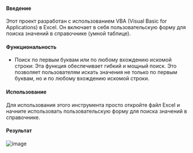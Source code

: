 #### Введение
Этот проект разработан с использованием VBA (Visual Basic for Applications) в Excel. Он включает в себя пользовательскую форму для поиска значений в справочнике (умной таблице).

#### Функциональность
* Поиск по первым буквам или по любому вхождению искомой строки: Эта функция обеспечивает гибкий и мощный поиск. Это позволяет пользователям искать значения не только по первым буквам, но и по любому вхождению искомой строки.

#### Использование
Для использования этого инструмента просто откройте файл Excel и начните использовать пользовательскую форму для поиска значений в справочнике.

#### Результат
![image](https://github.com/SinedMix/SearchValuesByMask/assets/142744975/adca479a-7e31-4727-8776-f3a5e439d2c8)
